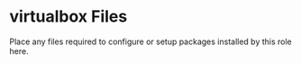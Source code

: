# virtualbox Files

Place any files required to configure or setup packages installed by this role here.
